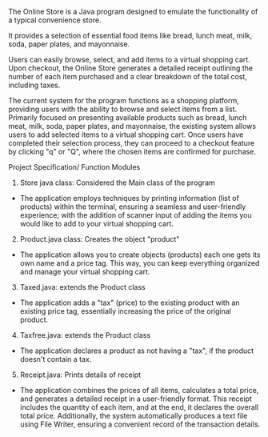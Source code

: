The Online Store is a Java program designed to emulate the functionality of a typical convenience store.

It provides a selection of essential food items like bread, lunch meat, milk, soda, paper plates, and mayonnaise.

Users can easily browse, select, and add items to a virtual shopping cart. Upon checkout, the Online Store generates a detailed receipt outlining the number of each item purchased and a clear breakdown of the total cost, including taxes.

The current system for the program functions as a shopping platform, providing users with the ability to browse and select items from a list. Primarily focused on presenting available products such as bread, lunch meat, milk, soda, paper plates, and mayonnaise, the existing system allows users to add selected items to a virtual shopping cart. Once users have completed their selection process, they can proceed to a checkout feature by clicking "q" or "Q", where the chosen items are confirmed for purchase.

Project Specification/ Function Modules

1. Store java class: Considered the Main class of the program
- The application employs techniques by printing information (list of products) within the terminal, ensuring a seamless and user-friendly experience; with the addition of scanner input of adding the items you would like to add to your virtual shopping cart.

2. Product.java class: Creates the object "product"
- The application allows you to create objects (products) each one gets its own name and a price tag. This way, you can keep everything organized and manage your virtual shopping cart.

3. Taxed.java: extends the Product class
- The application adds a "tax" (price) to the existing product with an existing price tag, essentially increasing the price of the original product.

4. Taxfree.java: extends the Product class
- The application declares a product as not having a "tax", if the product doesn't contain a tax.

5. ﻿﻿﻿Receipt.java: Prints details of receipt
- The application combines the prices of all items, calculates a total price, and generates a detailed receipt in a user-friendly format. This receipt includes the quantity of each item, and at the end, it declares the overall total price. Additionally, the system automatically produces a text file using File Writer, ensuring a convenient record of the transaction details.
